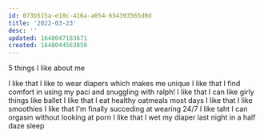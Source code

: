 ```yaml
---
id: 073b515a-e10c-416a-a054-654393565d0d
title: '2022-03-23'
desc: ''
updated: 1648047183671
created: 1648044563850
---
```


5 things I like about me

I like that I like to wear diapers which makes me unique
I like that I find comfort in using my paci and snuggling with ralph!
I like that I can like girly things like ballet
I like that I eat healthy oatmeals most days
I like that I like smoothies
I like that I'm finally succeding at wearing 24/7
I like taht I can orgasm without looking at porn
I like that I wet my diaper last night in a half daze sleep